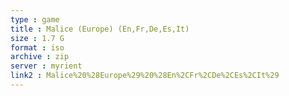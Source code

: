 ```yaml
---
type : game
title : Malice (Europe) (En,Fr,De,Es,It)
size : 1.7 G
format : iso
archive : zip
server : myrient
link2 : Malice%20%28Europe%29%20%28En%2CFr%2CDe%2CEs%2CIt%29
---
```

